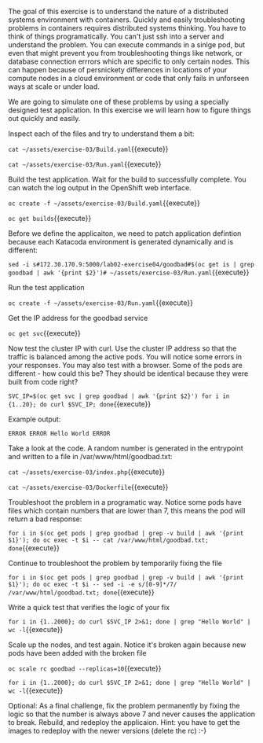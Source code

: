 The goal of this exercise is to understand the nature of a distributed systems environment with containers. Quickly and easily troubleshooting problems in containers requires distributed systems thinking. You have to think of things programatically. You can't just ssh into a server and understand the problem. You can execute commands in a sinlge pod, but even that might prevent you from troubleshooting things like network, or database connection errrors which are specific to only certain nodes. This can happen because of persnickety differences in locations of your compute nodes in a cloud environment or code that only fails in unforseen ways at scale or under load. 

We are going to simulate one of these problems by using a specially designed test application. In this exercise we will learn how to figure things out quickly and easily.

Inspect each of the files and try to understand them a bit:

``cat ~/assets/exercise-03/Build.yaml``{{execute}}

``cat ~/assets/exercise-03/Run.yaml``{{execute}}


Build the test application. Wait for the build to successfully complete. You can watch the log output in the OpenShift web interface.

``oc create -f ~/assets/exercise-03/Build.yaml``{{execute}}


``oc get builds``{{execute}}


Before we define the applicaiton, we need to patch application defintion because each Katacoda environment is generated dynamically and is different:

``sed -i s#172.30.170.9:5000/lab02-exercise04/goodbad#$(oc get is | grep goodbad | awk '{print $2}')# ~/assets/exercise-03/Run.yaml``{{execute}}

Run the test application

``oc create -f ~/assets/exercise-03/Run.yaml``{{execute}}


Get the IP address for the goodbad service

``oc get svc``{{execute}}


Now test the cluster IP with curl. Use the cluster IP address so that the traffic is balanced among the active pods. You will notice some errors in your responses. You may also test with a browser. Some of the pods are different - how could this be? They should be identical because they were built from code right?

``SVC_IP=$(oc get svc | grep goodbad | awk '{print $2}')
for i in {1..20}; do curl $SVC_IP; done``{{execute}}


Example output:

``ERROR
ERROR
Hello World
ERROR``


Take a look at the code. A random number is generated in the entrypoint and written to a file in /var/www/html/goodbad.txt:

``cat ~/assets/exercise-03/index.php``{{execute}}

``cat ~/assets/exercise-03/Dockerfile``{{execute}}


Troubleshoot the problem in a programatic way. Notice some pods have files which contain numbers that are lower than 7, this means the pod will return a bad response:

``for i in $(oc get pods | grep goodbad | grep -v build | awk '{print $1}'); do oc exec -t $i -- cat /var/www/html/goodbad.txt; done``{{execute}}


Continue to troubleshoot the problem by temporarily fixing the file

``for i in $(oc get pods | grep goodbad | grep -v build | awk '{print $1}'); do oc exec -t $i -- sed -i -e s/[0-9]*/7/ /var/www/html/goodbad.txt; done``{{execute}}


Write a quick test that verifies the logic of your fix

``for i in {1..2000}; do curl $SVC_IP 2>&1; done | grep "Hello World" | wc -l``{{execute}}


Scale up the nodes, and test again. Notice it's broken again because new pods have been added with the broken file

``oc scale rc goodbad --replicas=10``{{execute}}

``for i in {1..2000}; do curl $SVC_IP 2>&1; done | grep "Hello World" | wc -l``{{execute}}


Optional: As a final challenge, fix the problem permanently by fixing the logic so that the number is always above 7 and never causes the application to break. Rebuild, and redeploy the applicaion. Hint: you have to get the images to redeploy with the newer versions (delete the rc) :-)
